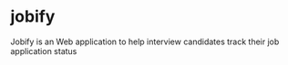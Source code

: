 # jobify
Jobify is an Web application to help interview candidates track their job application status
